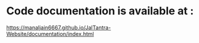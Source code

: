 # Code documentation is available at : 
https://manaljain6667.github.io/JalTantra-Website/documentation/index.html